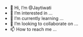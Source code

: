 - 👋 Hi, I’m @Jaytiwati
- 👀 I’m interested in ...
- 🌱 I’m currently learning ...
- 💞️ I’m looking to collaborate on ...
- 📫 How to reach me ...

<!---
Jaytiwati/Jaytiwati is a ✨ special ✨ repository because its `README.md` (this file) appears on your GitHub profile.
You can click the Preview link to take a look at your changes.
--->
